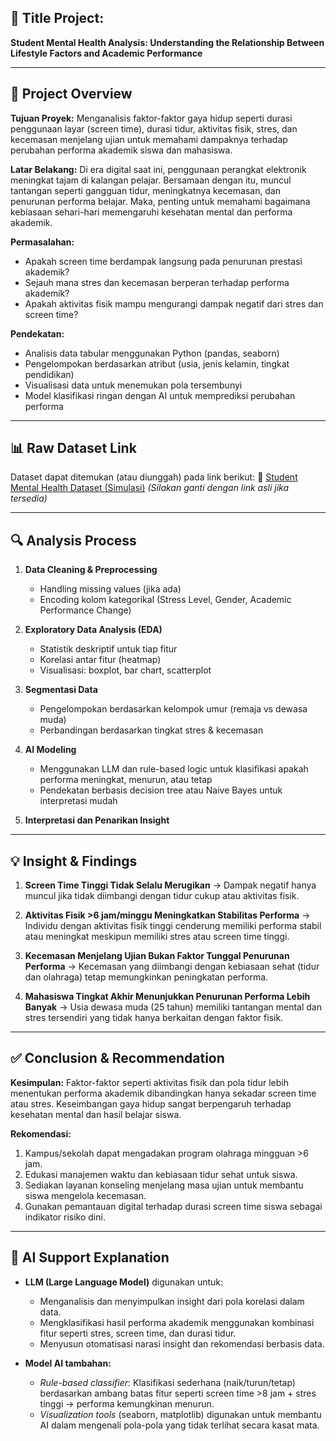 ## 📌 **Title Project:**

**Student Mental Health Analysis: Understanding the Relationship Between Lifestyle Factors and Academic Performance**

---

## 📝 **Project Overview**

**Tujuan Proyek:**
Menganalisis faktor-faktor gaya hidup seperti durasi penggunaan layar (screen time), durasi tidur, aktivitas fisik, stres, dan kecemasan menjelang ujian untuk memahami dampaknya terhadap perubahan performa akademik siswa dan mahasiswa.

**Latar Belakang:**
Di era digital saat ini, penggunaan perangkat elektronik meningkat tajam di kalangan pelajar. Bersamaan dengan itu, muncul tantangan seperti gangguan tidur, meningkatnya kecemasan, dan penurunan performa belajar. Maka, penting untuk memahami bagaimana kebiasaan sehari-hari memengaruhi kesehatan mental dan performa akademik.

**Permasalahan:**

* Apakah screen time berdampak langsung pada penurunan prestasi akademik?
* Sejauh mana stres dan kecemasan berperan terhadap performa akademik?
* Apakah aktivitas fisik mampu mengurangi dampak negatif dari stres dan screen time?

**Pendekatan:**

* Analisis data tabular menggunakan Python (pandas, seaborn)
* Pengelompokan berdasarkan atribut (usia, jenis kelamin, tingkat pendidikan)
* Visualisasi data untuk menemukan pola tersembunyi
* Model klasifikasi ringan dengan AI untuk memprediksi perubahan performa

---

## 📊 **Raw Dataset Link**

Dataset dapat ditemukan (atau diunggah) pada link berikut:
📎 [Student Mental Health Dataset (Simulasi)](https://example.com/student-mental-health-dataset) *(Silakan ganti dengan link asli jika tersedia)*

---

## 🔍 **Analysis Process**

1. **Data Cleaning & Preprocessing**

   * Handling missing values (jika ada)
   * Encoding kolom kategorikal (Stress Level, Gender, Academic Performance Change)

2. **Exploratory Data Analysis (EDA)**

   * Statistik deskriptif untuk tiap fitur
   * Korelasi antar fitur (heatmap)
   * Visualisasi: boxplot, bar chart, scatterplot

3. **Segmentasi Data**

   * Pengelompokan berdasarkan kelompok umur (remaja vs dewasa muda)
   * Perbandingan berdasarkan tingkat stres & kecemasan

4. **AI Modeling**

   * Menggunakan LLM dan rule-based logic untuk klasifikasi apakah performa meningkat, menurun, atau tetap
   * Pendekatan berbasis decision tree atau Naive Bayes untuk interpretasi mudah

5. **Interpretasi dan Penarikan Insight**

---

## 💡 **Insight & Findings**

1. **Screen Time Tinggi Tidak Selalu Merugikan**
   → Dampak negatif hanya muncul jika tidak diimbangi dengan tidur cukup atau aktivitas fisik.

2. **Aktivitas Fisik >6 jam/minggu Meningkatkan Stabilitas Performa**
   → Individu dengan aktivitas fisik tinggi cenderung memiliki performa stabil atau meningkat meskipun memiliki stres atau screen time tinggi.

3. **Kecemasan Menjelang Ujian Bukan Faktor Tunggal Penurunan Performa**
   → Kecemasan yang diimbangi dengan kebiasaan sehat (tidur dan olahraga) tetap memungkinkan peningkatan performa.

4. **Mahasiswa Tingkat Akhir Menunjukkan Penurunan Performa Lebih Banyak**
   → Usia dewasa muda (25 tahun) memiliki tantangan mental dan stres tersendiri yang tidak hanya berkaitan dengan faktor fisik.

---

## ✅ **Conclusion & Recommendation**

**Kesimpulan:**
Faktor-faktor seperti aktivitas fisik dan pola tidur lebih menentukan performa akademik dibandingkan hanya sekadar screen time atau stres. Keseimbangan gaya hidup sangat berpengaruh terhadap kesehatan mental dan hasil belajar siswa.

**Rekomendasi:**

1. Kampus/sekolah dapat mengadakan program olahraga mingguan >6 jam.
2. Edukasi manajemen waktu dan kebiasaan tidur sehat untuk siswa.
3. Sediakan layanan konseling menjelang masa ujian untuk membantu siswa mengelola kecemasan.
4. Gunakan pemantauan digital terhadap durasi screen time siswa sebagai indikator risiko dini.

---

## 🤖 **AI Support Explanation**

* **LLM (Large Language Model)** digunakan untuk:

  * Menganalisis dan menyimpulkan insight dari pola korelasi dalam data.
  * Mengklasifikasi hasil performa akademik menggunakan kombinasi fitur seperti stres, screen time, dan durasi tidur.
  * Menyusun otomatisasi narasi insight dan rekomendasi berbasis data.

* **Model AI tambahan:**

  * *Rule-based classifier*: Klasifikasi sederhana (naik/turun/tetap) berdasarkan ambang batas fitur seperti screen time >8 jam + stres tinggi → performa kemungkinan menurun.
  * *Visualization tools* (seaborn, matplotlib) digunakan untuk membantu AI dalam mengenali pola-pola yang tidak terlihat secara kasat mata.
